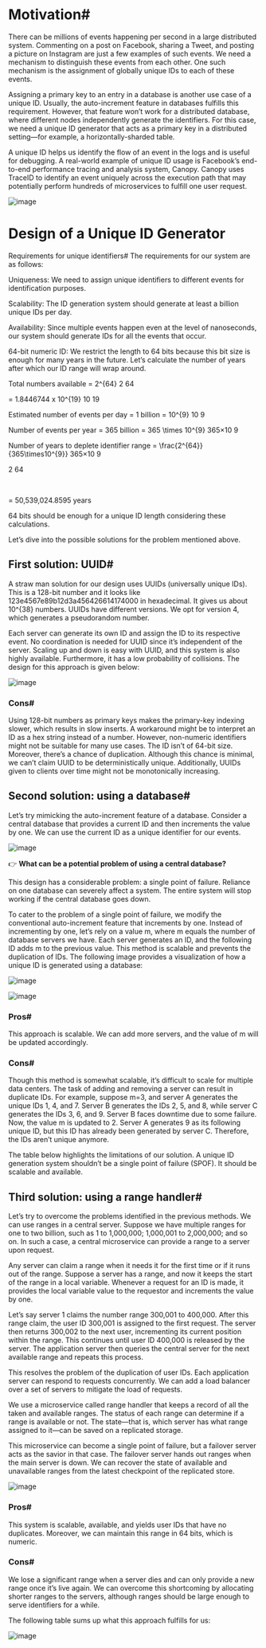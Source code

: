 # Motivation#

There can be millions of events happening per second in a large distributed system. Commenting on a post on Facebook, sharing a Tweet, and posting a picture on Instagram are just a few examples of such events. We need a mechanism to distinguish these events from each other. One such mechanism is the assignment of globally unique IDs to each of these events.

Assigning a primary key to an entry in a database is another use case of a unique ID. Usually, the auto-increment feature in databases fulfills this requirement. However, that feature won’t work for a distributed database, where different nodes independently generate the identifiers. For this case, we need a unique ID generator that acts as a primary key in a distributed setting—for example, a horizontally-sharded table.

A unique ID helps us identify the flow of an event in the logs and is useful for debugging. A real-world example of unique ID usage is Facebook’s end-to-end performance tracing and analysis system, Canopy. Canopy uses TraceID to identify an event uniquely across the execution path that may potentially perform hundreds of microservices to fulfill one user request.

![image](https://user-images.githubusercontent.com/33947539/184472876-d4a56f12-c21f-40b9-a709-1e88282e75db.png)

# Design of a Unique ID Generator

Requirements for unique identifiers#
The requirements for our system are as follows:

Uniqueness: We need to assign unique identifiers to different events for identification purposes.

Scalability: The ID generation system should generate at least a billion unique IDs per day.

Availability: Since multiple events happen even at the level of nanoseconds, our system should generate IDs for all the events that occur.

64-bit numeric ID: We restrict the length to 64 bits because this bit size is enough for many years in the future. Let’s calculate the number of years after which our ID range will wrap around.

Total numbers available = 2^{64}
2 
64
 
 = 1.8446744 x 10^{19}
10 
19
 

Estimated number of events per day = 1 billion = 10^{9}
10 
9
 

Number of events per year = 365 billion = 365 \times 10^{9}
365×10 
9
 

Number of years to deplete identifier range = \frac{2^{64}}{365\times10^{9}}
365×10 
9
 
2 
64
 
​
 
 = 50,539,024.8595 years

64 bits should be enough for a unique ID length considering these calculations.

Let’s dive into the possible solutions for the problem mentioned above.

## First solution: UUID#
A straw man solution for our design uses UUIDs (universally unique IDs). This is a 128-bit number and it looks like 123e4567e89b12d3a456426614174000
in hexadecimal. It gives us about 10^{38} numbers. UUIDs have different versions. We opt for version 4, which generates a pseudorandom number.

Each server can generate its own ID and assign the ID to its respective event. No coordination is needed for UUID since it’s independent of the server.
Scaling up and down is easy with UUID, and this system is also highly available. Furthermore, it has a low probability of collisions. 
The design for this approach is given below:

![image](https://user-images.githubusercontent.com/33947539/184472937-54d2044e-6183-4192-8a33-3ea25b8c7ecb.png)

### Cons#
Using 128-bit numbers as primary keys makes the primary-key indexing slower, which results in slow inserts. A workaround might be to interpret an ID as a hex string instead of a number. However, non-numeric identifiers might not be suitable for many use cases. The ID isn’t of 64-bit size. Moreover, there’s a chance of duplication. Although this chance is minimal, we can’t claim UUID to be deterministically unique. Additionally, UUIDs given to clients over time might not be monotonically increasing. 

## Second solution: using a database#
Let’s try mimicking the auto-increment feature of a database. Consider a central database that provides a current ID and then increments the value by one. We can use the current ID as a unique identifier for our events.

![image](https://user-images.githubusercontent.com/33947539/184473008-48e1dd26-fb3d-4512-8d49-e1b4242f64b7.png)

👉 **What can be a potential problem of using a central database?**

This design has a considerable problem: a single point of failure. Reliance on one database can severely affect a system. The entire system will stop working if the central database goes down.

To cater to the problem of a single point of failure, we modify the conventional auto-increment feature that increments by one. Instead of incrementing by one, let’s rely on a value m, where m equals the number of database servers we have. Each server generates an ID, and the following ID adds m to the previous value. This method is scalable and prevents the duplication of IDs. The following image provides a visualization of how a unique ID is generated using a database:

![image](https://user-images.githubusercontent.com/33947539/184473043-23e04218-d2aa-46ff-8321-fb8343b6c269.png)

![image](https://user-images.githubusercontent.com/33947539/184473051-a2817e88-9f2e-49f0-ab3c-eb6f46fec3cc.png)

### Pros#
This approach is scalable. We can add more servers, and the value of m will be updated accordingly.

### Cons#
Though this method is somewhat scalable, it’s difficult to scale for multiple data centers. The task of adding and removing a server can result in duplicate IDs. For example, suppose m=3, and server A generates the unique IDs 1, 4, and 7. Server B generates the IDs 2, 5, and 8, while server C generates the IDs 3, 6, and 9. Server B faces downtime due to some failure. Now, the value m is updated to 2. Server A generates 9 as its following unique ID, but this ID has already been generated by server C. Therefore, the IDs aren’t unique anymore.

The table below highlights the limitations of our solution. A unique ID generation system shouldn’t be a single point of failure (SPOF). It should be scalable and available.

## Third solution: using a range handler#
Let’s try to overcome the problems identified in the previous methods. We can use ranges in a central server. Suppose we have multiple ranges for one to two billion, such as 1 to 1,000,000; 1,000,001 to 2,000,000; and so on. In such a case, a central microservice can provide a range to a server upon request.

Any server can claim a range when it needs it for the first time or if it runs out of the range. Suppose a server has a range, and now it keeps the start of the range in a local variable. Whenever a request for an ID is made, it provides the local variable value to the requestor and increments the value by one.

Let’s say server 1 claims the number range 300,001 to 400,000. After this range claim, the user ID 300,001 is assigned to the first request. The server then returns 300,002 to the next user, incrementing its current position within the range. This continues until user ID 400,000 is released by the server. The application server then queries the central server for the next available range and repeats this process.

This resolves the problem of the duplication of user IDs. Each application server can respond to requests concurrently. We can add a load balancer over a set of servers to mitigate the load of requests.

We use a microservice called range handler that keeps a record of all the taken and available ranges. The status of each range can determine if a range is available or not. The state—that is, which server has what range assigned to it—can be saved on a replicated storage.

This microservice can become a single point of failure, but a failover server acts as the savior in that case. The failover server hands out ranges when the main server is down. We can recover the state of available and unavailable ranges from the latest checkpoint of the replicated store.

![image](https://user-images.githubusercontent.com/33947539/184473089-a9a2b609-fef1-427e-a6a7-5eb3db00e240.png)

### Pros#
This system is scalable, available, and yields user IDs that have no duplicates. Moreover, we can maintain this range in 64 bits, which is numeric.

### Cons#
We lose a significant range when a server dies and can only provide a new range once it’s live again. We can overcome this shortcoming by allocating shorter ranges to the servers, although ranges should be large enough to serve identifiers for a while.

The following table sums up what this approach fulfills for us:

![image](https://user-images.githubusercontent.com/33947539/184473112-1b7a13b6-aaa1-4f78-a299-00d850940e31.png)





